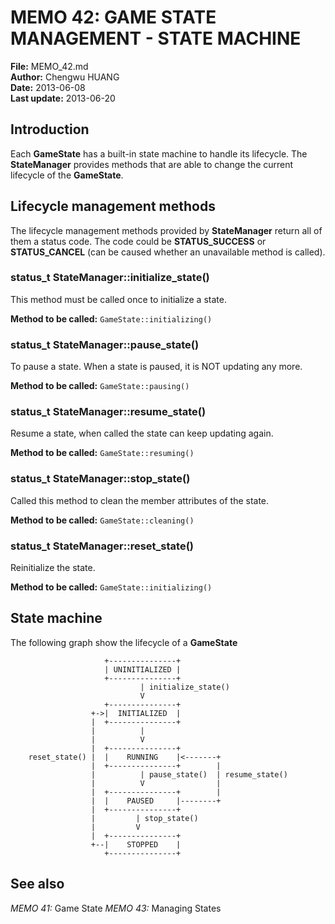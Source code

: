 # MEMO 42: GAME STATE MANAGEMENT - STATE MACHINE
**File:** MEMO_42.md    
**Author:** Chengwu HUANG    
**Date:** 2013-06-08    
**Last update:** 2013-06-20

## Introduction
Each **GameState** has a built-in state machine to handle its lifecycle.
The **StateManager** provides methods that are able to change the current
lifecycle of the **GameState**.

## Lifecycle management methods
The lifecycle management methods provided by **StateManager** return all of them
a status code. The code could be **STATUS_SUCCESS** or **STATUS_CANCEL** (can
be caused whether an unavailable method is called).

### status_t StateManager::initialize_state()
This method must be called once to initialize a state.

**Method to be called:** `GameState::initializing()`

### status_t StateManager::pause_state()
To pause a state. When a state is paused, it is NOT updating any more.

**Method to be called:** `GameState::pausing()`

### status_t StateManager::resume_state()
Resume a state, when called the state can keep updating again.

**Method to be called:** `GameState::resuming()`

### status_t StateManager::stop_state()
Called this method to clean the member attributes of the state.

**Method to be called:** `GameState::cleaning()`

### status_t StateManager::reset_state()
Reinitialize the state.

**Method to be called:** `GameState::initializing()`

## State machine
The following graph show the lifecycle of a **GameState**


                         +---------------+
                         | UNINITIALIZED |
                         +---------------+
                                 | initialize_state()
                                 V
                         +---------------+
                      +->|  INITIALIZED  |
                      |  +---------------+
                      |          |
                      |          V
                      |  +---------------+
        reset_state() |  |    RUNNING    |<-------+
                      |  +---------------+        |
                      |          | pause_state()  | resume_state()
                      |          V                |
                      |  +---------------+        |
                      |  |    PAUSED     |--------+
                      |  +---------------+
                      |         | stop_state()
                      |         V
                      |  +---------------+
                      +--|    STOPPED    |
                         +---------------+


## See also
*MEMO 41:* Game State
*MEMO 43:* Managing States

